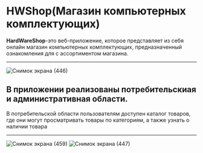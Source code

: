 # HWShop(Магазин компьютерных комплектующих)
**HardWareShop**-это веб-приложение, которое представляет из себя онлайн магазин компьютерных комплектующих, предназначенный ознакомления для с ассортиментом магазина.
___
![Снимок экрана (446)](https://user-images.githubusercontent.com/55952268/153468078-d1dd0c58-f2dc-4d57-bd87-90b1d6273e9c.png)
## В приложении реализованы потребительскиая и административная области.
В потребительской области пользователям доступен каталог товаров, где они могут просматривать товары по категориям, а также узнать о наличии товара
___
![Снимок экрана (459)](https://user-images.githubusercontent.com/55952268/153476857-f627b614-0deb-4739-951f-0acdaa9b1f27.png)
![Снимок экрана (447)](https://user-images.githubusercontent.com/55952268/153476754-40dd7909-01c6-4096-8676-350c623640c7.png)

